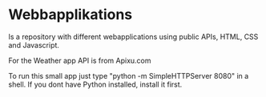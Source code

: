 # Webbapplikations 

Is a repository with different webapplications using public APIs, HTML, CSS and Javascript. 

For the Weather app API is from Apixu.com

To run this small app just type "python -m SimpleHTTPServer 8080" in a shell. If you dont have Python installed, install it first. 

